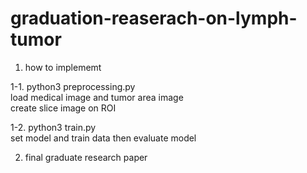 # graduation-reaserach-on-lymph-tumor

1. how to implememt

1-1. python3 preprocessing.py <br>
load medical image and tumor area image <br>
create slice image on ROI <br>

1-2. python3 train.py <br>
set model and train data then evaluate model <br>

2. final graduate research paper
